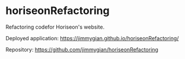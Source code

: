 # horiseonRefactoring
Refactoring codefor Horiseon's website.

Deployed application: https://jimmygian.github.io/horiseonRefactoring/

Repository: https://github.com/jimmygian/horiseonRefactoring


